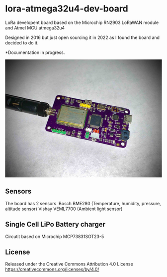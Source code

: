 # lora-atmega32u4-dev-board
 LoRa developent board based on the Microchip RN2903 LoRaWAN module and Atmel MCU atmega32u4

Designed in 2016 but just open sourcing it in 2022 as I found the board and decided to do it. 

*Documentation in progress.

![Board](/pictures/board.jpg)

## Sensors

The board has 2 sensors. 
Bosch BME280 (Temperature, humidity, pressure, altitude sensor)
Vishay VEML7700 (Ambient light sensor)

## Single Cell LiPo Battery charger

Circutit based on Microchip MCP73831SOT23-5


## License

Released under the Creative Commons Attribution 4.0 License
https://creativecommons.org/licenses/by/4.0/

